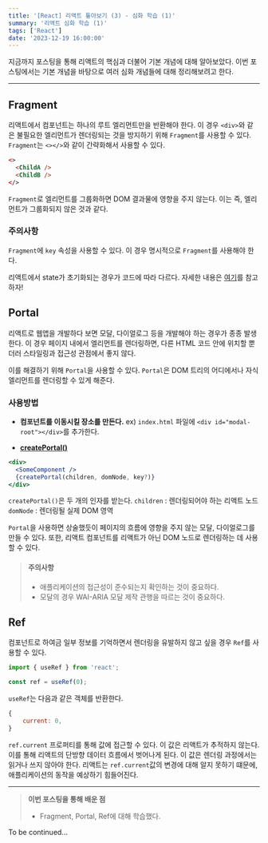 ```yaml
---
title: '[React] 리액트 톺아보기 (3) - 심화 학습 (1)'
summary: '리액트 심화 학습 (1)'
tags: ['React']
date: '2023-12-19 16:00:00'
---
```


지금까지 포스팅을 통해 리액트의 핵심과 더불어 기본 개념에 대해 알아보았다.
이번 포스팅에서는 기본 개념을 바탕으로 여러 심화 개념들에 대해 정리해보려고 한다.

---
## Fragment
리액트에서 컴포넌트는 하나의 루트 엘리먼트만을 반환해야 한다.
이 경우 `<div>`와 같은 불필요한 엘리먼트가 렌더링되는 것을 방지하기 위해 `Fragment`를 사용할 수 있다.
`Fragment`는 `<></>`와 같이 간략화해서 사용할 수 있다.

```html
<>
  <ChildA />
  <ChildB />
</>
```

`Fragment`로 엘리먼트를 그룹화하면 DOM 결과물에 영향을 주지 않는다. 이는 즉, 엘리먼트가 그룹화되지 않은 것과 같다.

### 주의사항
`Fragment`에 `key` 속성을 사용할 수 있다. 이 경우 명시적으로 `Fragment`를 사용해야 한다.

리액트에서 state가 초기화되는 경우가 코드에 따라 다르다. 자세한 내용은 [여기](https://gist.github.com/clemmy/b3ef00f9507909429d8aa0d3ee4f986b)를 참고하자!


## Portal
리액트로 웹앱을 개발하다 보면 모달, 다이얼로그 등을 개발해야 하는 경우가 종종 발생한다. 이 경우 페이지 내에서 엘리먼트를 렌더링하면, 다른 HTML 코드 안에 위치할 뿐더러 스타일링과 접근성 관점에서 좋지 않다.

이를 해결하기 위해 `Portal`을 사용할 수 있다. `Portal`은 DOM 트리의 어디에서나 자식 엘리먼트를 렌더링할 수 있게 해준다.

### 사용방법
- **컴포넌트를 이동시킬 장소를 만든다.**
ex) `index.html` 파일에 `<div id="modal-root"></div>`를 추가한다.

- **[createPortal()]((https://react.dev/reference/react-dom/createPortal))**
```jsx
<div>  
  <SomeComponent />  
  {createPortal(children, domNode, key?)}  
</div>
```
`createPortal()`은 두 개의 인자를 받는다.
`children` : 렌더링되어야 하는 리액트 노드
`domNode` : 렌더링될 실제 DOM 영역

`Portal`을 사용하면 상술했듯이 페이지의 흐름에 영향을 주지 않는 모달, 다이얼로그를 만들 수 있다.
또한, 리액트 컴포넌트를 리액트가 아닌 DOM 노드로 렌더링하는 데 사용할 수 있다.

> #### 주의사항
> - 애플리케이션의 접근성이 준수되는지 확인하는 것이 중요하다.
> - 모달의 경우 WAI-ARIA 모달 제작 관행을 따르는 것이 중요하다.

## Ref
컴포넌트로 하여금 일부 정보를 기억하면서 렌더링을 유발하지 않고 싶을 경우 `Ref`를 사용할 수 있다.

```javascript
import { useRef } from 'react';

const ref = useRef(0);
```

`useRef`는 다음과 같은 객체를 반환한다.
```javascript
{
	current: 0,
}
```

`ref.current` 프로퍼티를 통해 값에 접근할 수 있다. 이 값은 리액트가 추적하지 않는다. 이를 통해 리액트의 단방향 데이터 흐름에서 벗어나게 된다.
이 값은 렌더링 과정에서는 읽거나 쓰지 않아야 한다. 리액트는 `ref.current`값의 변경에 대해 알지 못하기 떄문에, 애플리케이션의 동작을 예상하기 힘들어진다.

---
> **이번 포스팅을 통해 배운 점**
> - Fragment, Portal, Ref에 대해 학습했다.


To be continued...
